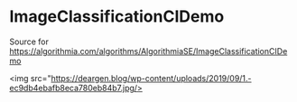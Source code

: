 # ImageClassificationCIDemo
Source for https://algorithmia.com/algorithms/AlgorithmiaSE/ImageClassificationCIDemo


<img src="https://deargen.blog/wp-content/uploads/2019/09/1.-ec9db4ebafb8eca780eb84b7.jpg/>
